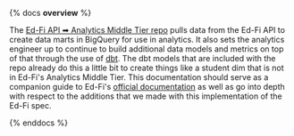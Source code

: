 {% docs __overview__ %}

The [Ed-Fi API ➡ Analytics Middle Tier repo](https://github.com/K12-Analytics-Engineering/dagster-edfi-api-to-bq-amt) pulls data from the Ed-Fi API to create data marts in BigQuery for use in analytics. It also sets the analytics engineer up to continue to build additional data models and metrics on top of that through the use of [dbt](https://www.getdbt.com). The dbt models that are included with the repo already do this a little bit to create things like a student dim that is not in Ed-Fi's Analytics Middle Tier. This documentation should serve as a companion guide to Ed-Fi's [official documentation](https://techdocs.ed-fi.org/display/EDFITOOLS/AMT+User+Guide) as well as go into depth with respect to the additions that we made with this implementation of the Ed-Fi spec.

{% enddocs %}